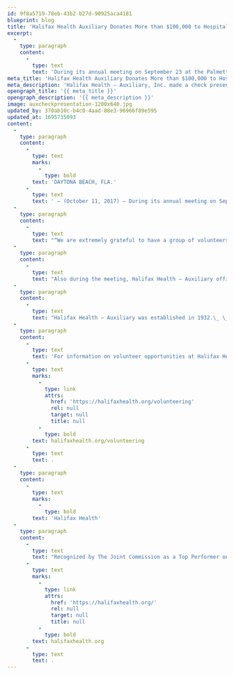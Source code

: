 ```yaml
---
id: 9f8a5719-78eb-43b2-b27d-90925aca4181
blueprint: blog
title: 'Halifax Health Auxiliary Donates More than $100,000 to Hospital Foundation'
excerpt:
  -
    type: paragraph
    content:
      -
        type: text
        text: 'During its annual meeting on September 23 at the Palmetto Women’s Club in Daytona Beach, Halifax Health – Auxiliary, Inc. made a check presentation to Halifax Health – Foundation, Halifax Health Medical Center’s charitable foundation, in the amount of $101,010.10.'
meta_title: 'Halifax Health Auxiliary Donates More than $100,000 to Hospital Foundation'
meta_description: 'Halifax Health – Auxiliary, Inc. made a check presentation to Halifax Health – Foundation, Halifax Health Medical Center’s charitable foundation.'
opengraph_title: '{{ meta_title }}'
opengraph_description: '{{ meta_description }}'
image: auxcheckpresentation-1200x640.jpg
updated_by: 370ab10c-b4c0-4aad-88e3-96966f89e595
updated_at: 1695735093
content:
  -
    type: paragraph
    content:
      -
        type: text
        marks:
          -
            type: bold
        text: 'DAYTONA BEACH, FLA.'
      -
        type: text
        text: ' – (October 11, 2017) – During its annual meeting on September 23 at the Palmetto Women’s Club in Daytona Beach, Halifax Health – Auxiliary, Inc. made a check presentation to Halifax Health – Foundation, Halifax Health Medical Center’s charitable foundation, in the amount of $101,010.10.'
  -
    type: paragraph
    content:
      -
        type: text
        text: "“We are extremely grateful to have a group of volunteers so committed to our mission of providing the highest quality of care to our community.\_ Their fundraising efforts allow us to supplement the much-needed health services we provide throughout the year,” says Joe Petrock, executive director, Halifax Health – Foundation."
  -
    type: paragraph
    content:
      -
        type: text
        text: "Also during the meeting, Halifax Health – Auxiliary officers were installed to serve a one-year term, beginning October 1, 2017.\_ The auxiliary’s new officers include: Liz Dusz, president; Daphne Sapp, first vice president; Connie St. Denny, second vice president; John Smith, recording secretary; Tami Collins, corresponding secretary; Joan Chase, treasurer; and Cynthia Rose, assistant treasurer."
  -
    type: paragraph
    content:
      -
        type: text
        text: "Halifax Health – Auxiliary was established in 1932.\_ \_The Auxiliary provides volunteer opportunities to support Halifax Health and its patients.\_ Volunteer opportunities are available for both adults and teenagers 16 years of age and older."
  -
    type: paragraph
    content:
      -
        type: text
        text: 'For information on volunteer opportunities at Halifax Health, call 386.425.4036 or visit '
      -
        type: text
        marks:
          -
            type: link
            attrs:
              href: 'https://halifaxhealth.org/volunteering'
              rel: null
              target: null
              title: null
          -
            type: bold
        text: halifaxhealth.org/volunteering
      -
        type: text
        text: .
  -
    type: paragraph
    content:
      -
        type: text
        marks:
          -
            type: bold
        text: 'Halifax Health'
  -
    type: paragraph
    content:
      -
        type: text
        text: "Recognized by The Joint Commission as a Top Performer on Key Quality Measures, Halifax Health serves Volusia and Flagler counties, providing a continuum of healthcare services through a network of organizations including a tertiary hospital, community hospital, freestanding emergency department, an urgent care, psychiatric services, a cancer treatment center with five outreach locations, the area’s largest hospice, a center for inpatient rehabilitation, primary care walk-in clinics, a walk-in clinic specializing in women’s health, a pediatric care community clinic, three children’s medical practices, a home healthcare agency, and an exclusive provider organization.\_ Halifax Health offers the area’s only Level II Trauma Center, Comprehensive Stroke Center, Pediatric Intensive Care Unit, Pediatric Emergency Department, Child and Adolescent Behavioral Services, complete Neurosurgical Services, OB Emergency Department and Level II Neonatal Intensive Care Unit that cares for babies born as early as 28 weeks.\_ For more information, visit "
      -
        type: text
        marks:
          -
            type: link
            attrs:
              href: 'https://halifaxhealth.org/'
              rel: null
              target: null
              title: null
          -
            type: bold
        text: halifaxhealth.org
      -
        type: text
        text: .
---
```

